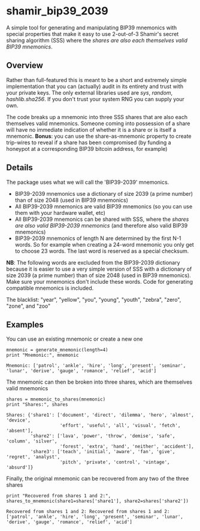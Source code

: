 # shamir_bip39_2039
A simple tool for generating and manipulating BIP39 mnemonics with special properties that make it easy to use 2-out-of-3 Shamir's secret sharing algorithm (SSS) where the *shares are also each themselves valid BIP39 mnemonics*.

## Overview

Rather than full-featured this is meant to be a short and extremely simple implementation that you can (actually) audit in its entirety and trust with your private keys. The only external libraries used are *sys*, *random*, *hashlib.sha256*. If you don't trust your system RNG you can supply your own.

The code breaks up a mnemonic into three SSS shares that are also each themselves valid mnemonics. Someone coming into possession of a share will have no immediate indication of whether it is a share or is itself a mnemonic. **Bonus**: you can use the share-as-mnemonic property to create trip-wires to reveal if a share has been compromised (by funding a honeypot at a corresponding BIP39 bitcoin address, for example) 

## Details

The package uses what we will call the 'BIP39-2039' mnemonics.

- BIP39-2039 mnemonics use a dictionary of size 2039 (a prime number) than of size 2048 (used in BIP39 mnemonics)
- All BIP39-2039 mnemonics are valid BIP39 mnemonics (so you can use them with your hardware wallet, etc)
- All BIP39-2039 mnemonics can be shared with SSS, where the *shares are also valid BIP39-2039 mnemonics* (and therefore also valid BIP39 mnemonics)
- BIP39-2039 mnemonics of length N are determined by the first N-1 words. So for example when creating a 24-word mnemonic you only get to choose 23 words. The last word is reserved as a special checksum.

**NB**: The following words are excluded from the BIP39-2039 dictionary because it is easier to use a very simple version of SSS with a dictionary of size 2039 (a prime number) than of size 2048 (used in BIP39 mnemonics). Make sure your mnemonics don't include these words. Code for generating compatible mnemonics is included.

The blacklist: "year", "yellow", "you", "young", "youth", "zebra", "zero", "zone", and "zoo"

## Examples

You can use an existing mnemonic or create a new one

```
mnemonic = generate_mnemonic(length=4)
print "Mnemonic:", mnemonic
```

```
Mnemonic: ['patrol', 'ankle', 'hire', 'long', 'present', 'seminar', 'lunar', 'derive', 'gauge', 'romance', 'relief', 'acid']
```

The mnemonic can then be broken into three shares, which are themselves valid mnemonics

```
shares = mnemonic_to_shares(mnemonic)
print "Shares:", shares
```

```
Shares: {'share1': ['document', 'direct', 'dilemma', 'hero', 'almost', 'device',
                    'effort', 'useful', 'all', 'visual', 'fetch', 'absent'],
         'share2': ['lava', 'power', 'throw', 'demise', 'safe', 'column', 'silver',
                    'forest', 'extra', 'hand', 'neither', 'accident'],
         'share3': ['teach', 'initial', 'aware', 'fan', 'give', 'regret', 'analyst',
                    'pitch', 'private', 'control', 'vintage', 'absurd']}
```

Finally, the original mnemonic can be recovered from any two of the three shares

```
print "Recovered from shares 1 and 2:", shares_to_mnemonic(share1=shares['share1'], share2=shares['share2'])
```

```
Recovered from shares 1 and 2: Recovered from shares 1 and 2: ['patrol', 'ankle', 'hire', 'long', 'present', 'seminar', 'lunar', 'derive', 'gauge', 'romance', 'relief', 'acid']
```
